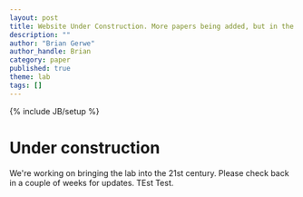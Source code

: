 ```yaml
---
layout: post
title: Website Under Construction. More papers being added, but in the meantime check out <a href="https://scholar.google.com/citations?user=QDsxOlUAAAAJ&hl=en&oi=ao"> Professor Adler's Google Scholar Page </a>
description: ""
author: "Brian Gerwe"
author_handle: Brian
category: paper
published: true
theme: lab
tags: []
---
```

{% include JB/setup %}



# Under construction
We're working on bringing the lab into the 21st century. Please check back in a couple of weeks for updates. TEst Test.





